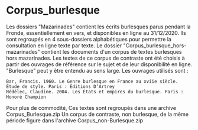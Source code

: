 # Corpus_burlesque
Les dossiers "Mazarinades" contient les écrits burlesques parus pendant la Fronde, essentiellement en vers, et disponibles en ligne au 31/12/2020. Ils sont regroupés en 4 sous-dossiers alphabétiques pour permettre la consultation en ligne texte par texte. Le dossier "Corpus_burlesque_hors-mazarinades" contient les documents d'un corpus de textes burlesques hors mazarinades. Les textes de ce corpus de contraste ont été choisis à partir des ouvrages de référence sur le sujet et de leur disponibilité en ligne. "Burlesque" peut y être entendu au sens large. Les ouvrages utilisés sont :

    Bar, Francis. 1960. Le Genre burlesque en France au xviie siècle. Étude de style. Paris : Éditions D’Artrey
    Nédélec, Claudine. 2004. Les États et empires du burlesque. Paris : Honoré Champion

Pour plus de commodité, Ces textes sont regroupés dans une archive Corpus_Burlesque.zip
Un corpus de contraste,  non burlesque, de la même période figure dans l'archive Corpus_non-Burlesque.zip

